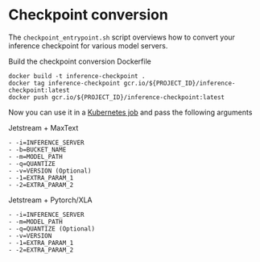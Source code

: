 # Checkpoint conversion

The `checkpoint_entrypoint.sh` script overviews how to convert your inference checkpoint for various model servers.

Build the checkpoint conversion Dockerfile
```
docker build -t inference-checkpoint .
docker tag inference-checkpoint gcr.io/${PROJECT_ID}/inference-checkpoint:latest
docker push gcr.io/${PROJECT_ID}/inference-checkpoint:latest
```

Now you can use it in a [Kubernetes job](../jetstream/maxtext/single-host-inference/checkpoint-job.yaml) and pass the following arguments

Jetstream + MaxText
```
- -i=INFERENCE_SERVER
- -b=BUCKET_NAME
- -m=MODEL_PATH
- -q=QUANTIZE
- -v=VERSION (Optional)
- -1=EXTRA_PARAM_1
- -2=EXTRA_PARAM_2
```

Jetstream + Pytorch/XLA
```
- -i=INFERENCE_SERVER
- -m=MODEL_PATH
- -q=QUANTIZE (Optional)
- -v=VERSION
- -1=EXTRA_PARAM_1
- -2=EXTRA_PARAM_2
```